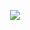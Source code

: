 <p align="center">
<img src=https://i.pinimg.com/736x/49/e7/90/49e7900551d53d8664189e2b29cb5a27.jpg>
</p>
